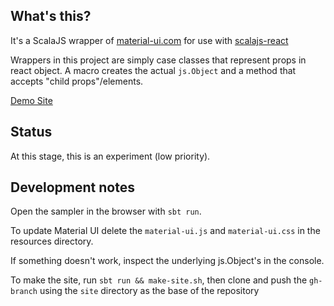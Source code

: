 ## What's this?

It's a ScalaJS wrapper of [material-ui.com](material-ui.com) for use with [scalajs-react](https://github.com/japgolly/scalajs-react)

Wrappers in this project are simply case classes that represent props in react object. A macro creates the actual `js.Object` and a method that accepts "child props"/elements.

[Demo Site](http://wav.github.io/material-ui-scalajs-react/classes/index.html)

## Status

At this stage, this is an experiment (low priority).

## Development notes

Open the sampler in the browser with `sbt run`.

To update Material UI delete the `material-ui.js` and `material-ui.css` in the resources directory.

If something doesn't work, inspect the underlying js.Object's in the console.

To make the site, run `sbt run && make-site.sh`, then clone and push the `gh-branch` using the `site` directory as the base of the repository